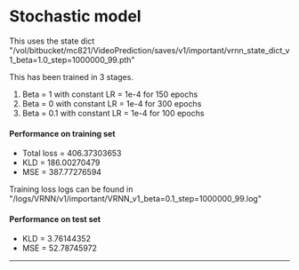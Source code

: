 # Stochastic model

This uses the state dict "/vol/bitbucket/mc821/VideoPrediction/saves/v1/important/vrnn_state_dict_v1_beta=1.0_step=1000000_99.pth"

This has been trained in 3 stages. 
1) Beta = 1 with constant LR = 1e-4 for 150 epochs
2) Beta = 0 with constant LR = 1e-4 for 300 epochs 
3) Beta = 0.1 with constant LR = 1e-4 for 100 epochs 

#### Performance on training set 
- Total loss = 406.37303653
- KLD = 186.00270479
- MSE =  387.77276594

Training loss logs can be found in "/logs/VRNN/v1/important/VRNN_v1_beta=0.1_step=1000000_99.log"

#### Performance on test set 
- KLD = 3.76144352
- MSE = 52.78745972  

--------------------------------------





